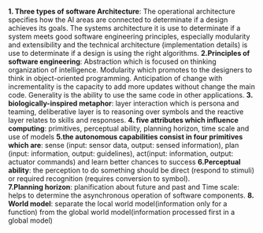 **1. Three types of software Architecture**: The operational architecture specifies how the AI areas are connected to determinate if a design achieves its goals. The systems architecture it is use to determinate if a system meets good software engineering principles, especially modularity and extensibility and the technical architecture (implementation details) is use to determinate if a design is using the right algorithms.
**2.Principles of software engineering**: Abstraction which is focused on thinking organization of intelligence. Modularity which promotes to the designers to think in object-oriented programming. Anticipation of change with incrementality is the capacity to add more updates without change the main code. Generality is the ability to use the same code in other applications.
**3. biologically-inspired metaphor**: layer interaction which is persona and teaming, deliberative layer is to reasoning over symbols and the reactive layer relates to skills and responses.
**4. five attributes which influence computing**: primitives, perceptual ability, planning horizon, time scale and use of models
**5.the autonomous capabilities consist in four primitives which are**: sense (input: sensor data, output: sensed information), plan (input: information, output: guidelines), act(input: information, output: actuator commands) and learn better chances to success 
**6.Perceptual ability**: the perception to do something should be direct (respond to stimuli) or required recognition (requires conversion to symbol).  
**7.Planning horizon**: planification about future and past and Time scale: helps to determine the asynchronous operation of software components.
**8. World model**: separate the local world model(information only for a function) from the global world model(information processed first in a global model)

